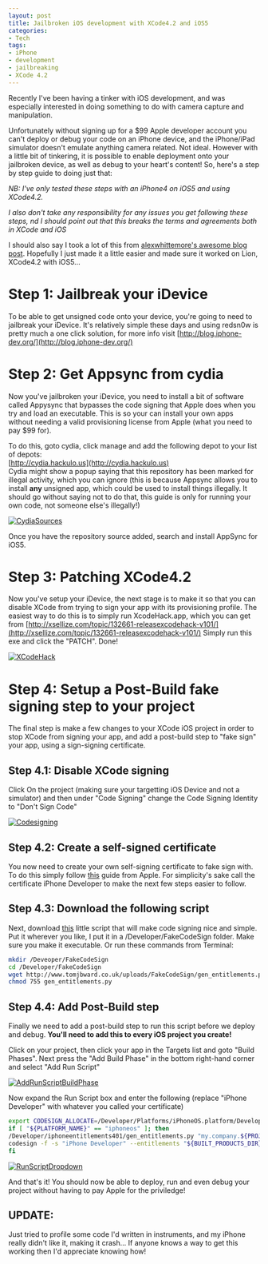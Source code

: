 ```yaml
---
layout: post
title: Jailbroken iOS development with XCode4.2 and iOS5
categories:
- Tech
tags:
- iPhone
- development
- jailbreaking
- XCode 4.2
---
```

Recently I've been having a tinker with iOS development, and was especially interested in doing something to do with camera capture and manipulation.

Unfortunately without signing up for a $99 Apple developer account you can't deploy or debug your code on an iPhone device, and the iPhone/iPad simulator doesn't emulate anything camera related. Not ideal. However with a little bit of tinkering, it is possible to enable deployment onto your jailbroken device, as well as debug to your heart's content! So, here's a step by step guide to doing just that:

_NB: I've only tested these steps with an iPhone4 on iOS5 and using XCode4.2._

_I also don't take any responsibility for any issues you get following these steps, nd I should point out that this breaks the terms and agreements both in XCode and iOS_

I should also say I took a lot of this from [alexwhittemore's awesome blog post](http://www.alexwhittemore.com/?p=398). Hopefully I just made it a little easier and made sure it worked on Lion, XCode4.2 with iOS5...

# Step 1: Jailbreak your iDevice

To be able to get unsigned code onto your device, you're going to need to jailbreak your iDevice. It's relatively simple these days and using redsn0w is pretty much a one click solution, for more info visit [http://blog.iphone-dev.org/](http://blog.iphone-dev.org/)

# Step 2: Get Appsync from cydia

Now you've jailbroken your iDevice, you need to install a bit of software called Appysync that bypasses the code signing that Apple does when you try and load an executable. This is so your can install your own apps without needing a valid provisioning license from Apple (what you need to pay $99 for).

To do this, goto cydia, click manage and add the following depot to your list of depots:  
[http://cydia.hackulo.us](http://cydia.hackulo.us)  
Cydia might show a popup saying that this repository has been marked for illegal activity, which you can ignore (this is because Appsync allows you to install **any** unsigned app, which could be used to install things illegally. It should go without saying not to do that, this guide is only for running your own code, not someone else's illegally!)
  
[![](http://www.tomjbward.co.uk/wp-content/uploads/2012/01/IMG_0384-200x300.png "CydiaSources")](http://www.tomjbward.co.uk/wp-content/uploads/2012/01/IMG_0384.png)

Once you have the repository source added, search and install AppSync for iOS5.

# Step 3: Patching XCode4.2

Now you've setup your iDevice, the next stage is to make it so that you can disable XCode from trying to sign your app with its provisioning profile. The easiest way to do this is to simply run XcodeHack.app, which you can get from [http://xsellize.com/topic/132661-releasexcodehack-v101/](http://xsellize.com/topic/132661-releasexcodehack-v101/) Simply run this exe and click the "PATCH". Done!

[![](http://www.tomjbward.co.uk/wp-content/uploads/2012/01/XCodeHack-300x139.png "XCodeHack")](http://www.tomjbward.co.uk/wp-content/uploads/2012/01/XCodeHack.png)

# Step 4: Setup a Post-Build fake signing step to your project

The final step is make a few changes to your XCode iOS project in order to stop XCode from signing your app, and add a post-build step to "fake sign" your app, using a sign-signing certificate.

## Step 4.1: Disable XCode signing

Click On the project (making sure your targetting iOS Device and not a simulator) and then under "Code Signing" change the Code Signing Identity to "Don't Sign Code"

[![](http://www.tomjbward.co.uk/wp-content/uploads/2012/01/Screen-Shot-2012-01-18-at-21.57.46.png "Codesigning")](http://www.tomjbward.co.uk/wp-content/uploads/2012/01/codesigning.png)

## Step 4.2: Create a self-signed certificate

You now need to create your own self-signing certificate to fake sign with. To do this simply follow [this](http://developer.apple.com/mac/library/documentation/Security/Conceptual/CodeSigningGuide/Procedures/Procedures.html#//apple_ref/doc/uid/TP40005929-CH4-SW1) guide from Apple. For simplicity's sake call the certificate iPhone Developer to make the next few steps easier to follow.

## Step 4.3: Download the following script

Next, download [this](http://www.tomjbward.co.uk/uploads/FakeCodeSign/gen_entitlements.py) little script that will make code signing nice and simple. Put it wherever you like, I put it in a /Developer/FakeCodeSign folder. Make sure you make it executable. Or run these commands from Terminal:

```bash
mkdir /Deveoper/FakeCodeSign  
cd /Developer/FakeCodeSign  
wget http://www.tomjbward.co.uk/uploads/FakeCodeSign/gen_entitlements.py  
chmod 755 gen_entitlements.py  
```

## Step 4.4: Add Post-Build step

Finally we need to add a post-build step to run this script before we deploy and debug. **You'll need to add this to every iOS project you create!**

Click on your project, then click your app in the Targets list and goto "Build Phases". Next press the "Add Build Phase" in the bottom right-hand corner and select "Add Run Script"

[![](http://www.tomjbward.co.uk/wp-content/uploads/2012/01/AddRunScriptBuildPhase-e1326923661782.png "AddRunScriptBuildPhase")](http://www.tomjbward.co.uk/wp-content/uploads/2012/01/AddRunScriptBuildPhase-e1326923661782.png)

Now expand the Run Script box and enter the following (replace "iPhone Developer" with whatever you called your certificate)

```sh
export CODESIGN_ALLOCATE=/Developer/Platforms/iPhoneOS.platform/Developer/usr/bin/codesign_allocate  
if [ "${PLATFORM_NAME}" == "iphoneos" ]; then  
/Developer/iphoneentitlements401/gen_entitlements.py "my.company.${PROJECT_NAME}" "${BUILT_PRODUCTS_DIR}/${WRAPPER_NAME}/${PROJECT_NAME}.xcent";  
codesign -f -s "iPhone Developer" --entitlements "${BUILT_PRODUCTS_DIR}/${WRAPPER_NAME}/${PROJECT_NAME}.xcent" "${BUILT_PRODUCTS_DIR}/${WRAPPER_NAME}/"  
fi
```

[![](http://www.tomjbward.co.uk/wp-content/uploads/2012/01/RunScriptDropdown.png "RunScriptDropdown")](http://www.tomjbward.co.uk/wp-content/uploads/2012/01/RunScriptDropdown.png)

And that's it! You should now be able to deploy, run and even debug your project without having to pay Apple for the priviledge!

## UPDATE:

Just tried to profile some code I'd written in instruments, and my iPhone really didn't like it, making it crash... If anyone knows a way to get this working then I'd appreciate knowing how!
